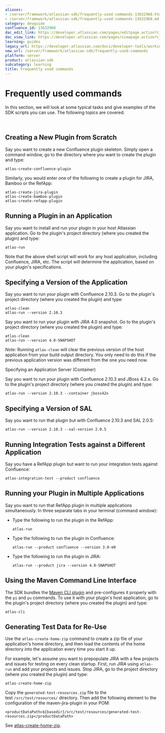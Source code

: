 ```yaml
---
aliases:
- /server/framework/atlassian-sdk/frequently-used-commands-13632968.html
- /server/framework/atlassian-sdk/frequently-used-commands-13632968.md
category: devguide
confluence_id: 13632968
dac_edit_link: https://developer.atlassian.com/pages/editpage.action?cjm=wozere&pageId=13632968
dac_view_link: https://developer.atlassian.com/pages/viewpage.action?cjm=wozere&pageId=13632968
learning: guides
legacy_url: https://developer.atlassian.com/docs/developer-tools/working-with-the-sdk/frequently-used-commands
new_url: /server/framework/atlassian-sdk/frequently-used-commands
platform: server
product: atlassian-sdk
subcategory: learning
title: Frequently used commands
---
```

# Frequently used commands

In this section, we will look at some typical tasks and give examples of the SDK scripts you can use. The following topics are covered:

 

## Creating a New Plugin from Scratch

Say you want to create a new Confluence plugin skeleton. Simply open a command window, go to the directory where you want to create the plugin and type:

    atlas-create-confluence-plugin

Similarly, you would enter one of the following to create a plugin for JIRA, Bamboo or the RefApp:

    atlas-create-jira-plugin
    atlas-create-bamboo-plugin
    atlas-create-refapp-plugin

## Running a Plugin in an Application

Say you want to install and run your plugin in your host Atlassian application. Go to the plugin's project directory (where you created the plugin) and type:

    atlas-run

Note that the above shell script will work for any host application, including Confluence, JIRA, etc. The script will determine the application, based on your plugin's specifications.

## Specifying a Version of the Application

Say you want to run your plugin with Confluence 2.10.3. Go to the plugin's project directory (where you created the plugin) and type:

    atlas-clean
    atlas-run --version 2.10.3

Say you want to run your plugin with JIRA 4.0 snapshot. Go to the plugin's project directory (where you created the plugin) and type:

    atlas-clean
    atlas-run --version 4.0-SNAPSHOT

*Note:* Running `atlas-clean` will clear the previous version of the host application from your build output directory. You only need to do this if the previous application version was different from the one you need now.

Specifying an Application Server (Container)

Say you want to run your plugin with Confluence 2.10.3 and JBoss 4.2.x. Go to the plugin's project directory (where you created the plugin) and type:

    atlas-run --version 2.10.3 --container jboss42x

## Specifying a Version of SAL

Say you want to run that plugin but with Confluence 2.10.3 and SAL 2.0.5:

    atlas-run --version 2.10.3 --sal-version 2.0.5

## Running Integration Tests against a Different Application

Say you have a RefApp plugin but want to run your integration tests against Confluence:

    atlas-integration-test --product confluence

## Running your Plugin in Multiple Applications

Say you want to run that RefApp plugin in multiple applications simultaneously. In three separate tabs in your terminal (command window):

-   Type the following to run the plugin in the RefApp:

        atlas-run

-   Type the following to run the plugin in Confluence:

        atlas-run --product confluence --version 3.0-m9

-   Type the following to run the plugin in JIRA:

        atlas-run --product jira --version 4.0-SNAPSHOT

## Using the Maven Command Line Interface

The SDK bundles the <a href="http://wiki.github.com/mrdon/maven-cli-plugin" class="external-link">Maven CLI plugin</a> and pre-configures it properly with the `pi` and `pu` commands. To use it with your plugin's host application, go to the plugin's project directory (where you created the plugin) and type:

    atlas-cli

## Generating Test Data for Re-Use

Use the `atlas-create-home-zip` command to create a zip file of your application's home directory, and then load the contents of the home directory into the application every time you start it up.

For example, let's assume you want to prepopulate JIRA with a few projects and issues for testing on every clean startup. First, run JIRA using `atlas-run` and add your projects and issues. Stop JIRA, go to the project directory (where you created the plugin) and type:

    atlas-create-home-zip

Copy the `generated-test-resources.zip` file to the test `/src/test/resources/` directory. Then add the following element to the configuration of the maven-jira-plugin in your POM:

    <productDataPath>${basedir}/src/test/resources/generated-test-resources.zip</productDataPath>

See [atlas-create-home-zip](/server/framework/atlassian-sdk/atlas-create-home-zip).











































































































































































